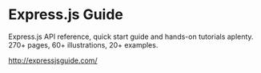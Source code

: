 # Express.js Guide

Express.js API reference, quick start guide and hands-on tutorials aplenty. 270+ pages, 60+ illustrations, 20+ examples. 

<http://expressjsguide.com/>
